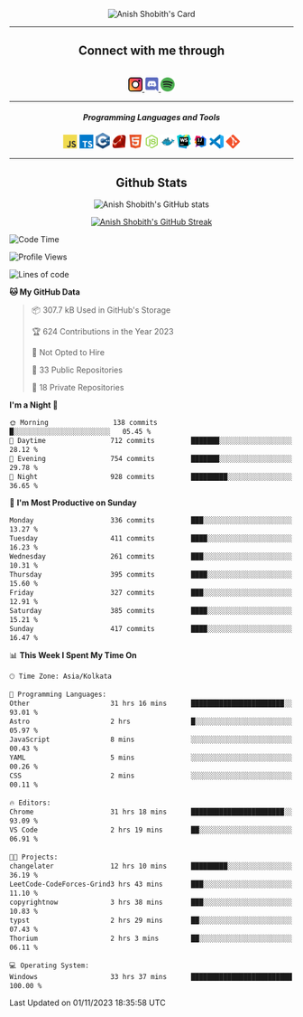 <div align="center">

![Anish Shobith's Card](https://cardivo.vercel.app/api?name=Anish%20Shobith%20P%20S&description=Hi%20there%F0%9F%91%8B,%20I%20am%20a%2020-years-old.%20I%20am%20a%20Web%20and%20Application%20developer%20from%20India.%20Nice%20to%20meet%20you%20all.%20Looking%20forward%20to%20paritcipate%20with%20you.&image=https://i.imgur.com/WlQk3PY.jpg&&disableAnimation=true&site=https://anishshobithps.tech&pattern=plus&colorPattern=%23171616&backgroundColor=%231a1b26&instagram=anish_shobith&linkedin=Anish%20Shobith%20P%20S&fontColor=%23ffffff&iconColor=%23ffffff)

<hr>
 <h2> Connect with me through </h2>
<br>
<a href="https://www.instagram.com/anish_shobith/">
    <img alt="Anish Shobith's Instagram" width="25px" src="https://raw.githubusercontent.com/anishshobithps/anishshobithps/master/assets/socials/instagram.svg">
    </a>
    <a href="https://discord.gg/cWgDskT">
    <img alt="Anish Shobith's Discord", width="25px" src="https://raw.githubusercontent.com/anishshobithps/anishshobithps/master/assets/socials/discord.svg">
    </a>
    <a href="https://open.spotify.com/user/goshcrm0y9jzum2lffvu6f4hz">
    <img alt="Anish Shobith's Spotify", width="25px" src="https://raw.githubusercontent.com/anishshobithps/anishshobithps/master/assets/socials/spotify.svg">
    </a>
    <br>
    <hr>
    <h4> <i> Programming Languages and Tools </i> </h4>
    <img width="25px" src="https://raw.githubusercontent.com/anishshobithps/anishshobithps/master/assets/languages/javascript.svg">
    <img width="25px" src="https://raw.githubusercontent.com/anishshobithps/anishshobithps/master/assets/languages/typescript.svg">
    <img width="25px" src="https://raw.githubusercontent.com/anishshobithps/anishshobithps/master/assets/languages/cpp.svg">
    <img width="25px" src="https://raw.githubusercontent.com/anishshobithps/anishshobithps/master/assets/languages/ruby.svg">
    <img width="25px" src="https://raw.githubusercontent.com/anishshobithps/anishshobithps/master/assets/languages/html.svg">
    <img width="25px" src="https://raw.githubusercontent.com/anishshobithps/anishshobithps/master/assets/tools/nodejs.svg">
    <img width="25px" src="https://raw.githubusercontent.com/anishshobithps/anishshobithps/master/assets/tools/docker.svg">
    <img width="25px" src="https://raw.githubusercontent.com/anishshobithps/anishshobithps/master/assets/tools/webstorm.svg">
    <img width="25px" src="https://raw.githubusercontent.com/anishshobithps/anishshobithps/master/assets/tools/intellij.svg">
    <img width="25px" src="https://raw.githubusercontent.com/anishshobithps/anishshobithps/master/assets/tools/visualstudiocode.svg">
    <img width="25px" src="https://raw.githubusercontent.com/anishshobithps/anishshobithps/master/assets/tools/git.svg">
<hr>
 <h2> Github Stats </h2>

![Anish Shobith's GitHub stats](https://github-readme-stats-fk82.vercel.app/api?username=anishshobithps&show_icons=true&theme=tokyonight&count_private=true)

[![Anish Shobith's GitHub Streak](https://streak-stats.demolab.com?user=anishshobithps&theme=tokyonight&hide_border=true&border_radius=4.6)](https://git.io/streak-stats)

</div>

<!--START_SECTION:waka-->
![Code Time](http://img.shields.io/badge/Code%20Time-1%2C110%20hrs%2019%20mins-blue)

![Profile Views](http://img.shields.io/badge/Profile%20Views-10-blue)

![Lines of code](https://img.shields.io/badge/From%20Hello%20World%20I%27ve%20Written-571.5%20thousand%20lines%20of%20code-blue)

**🐱 My GitHub Data** 

> 📦 307.7 kB Used in GitHub's Storage 
 > 
> 🏆 624 Contributions in the Year 2023
 > 
> 🚫 Not Opted to Hire
 > 
> 📜 33 Public Repositories 
 > 
> 🔑 18 Private Repositories 
 > 
**I'm a Night 🦉** 

```text
🌞 Morning                138 commits         █░░░░░░░░░░░░░░░░░░░░░░░░   05.45 % 
🌆 Daytime                712 commits         ███████░░░░░░░░░░░░░░░░░░   28.12 % 
🌃 Evening                754 commits         ███████░░░░░░░░░░░░░░░░░░   29.78 % 
🌙 Night                  928 commits         █████████░░░░░░░░░░░░░░░░   36.65 % 
```
📅 **I'm Most Productive on Sunday** 

```text
Monday                   336 commits         ███░░░░░░░░░░░░░░░░░░░░░░   13.27 % 
Tuesday                  411 commits         ████░░░░░░░░░░░░░░░░░░░░░   16.23 % 
Wednesday                261 commits         ███░░░░░░░░░░░░░░░░░░░░░░   10.31 % 
Thursday                 395 commits         ████░░░░░░░░░░░░░░░░░░░░░   15.60 % 
Friday                   327 commits         ███░░░░░░░░░░░░░░░░░░░░░░   12.91 % 
Saturday                 385 commits         ████░░░░░░░░░░░░░░░░░░░░░   15.21 % 
Sunday                   417 commits         ████░░░░░░░░░░░░░░░░░░░░░   16.47 % 
```


📊 **This Week I Spent My Time On** 

```text
🕑︎ Time Zone: Asia/Kolkata

💬 Programming Languages: 
Other                    31 hrs 16 mins      ███████████████████████░░   93.01 % 
Astro                    2 hrs               █░░░░░░░░░░░░░░░░░░░░░░░░   05.97 % 
JavaScript               8 mins              ░░░░░░░░░░░░░░░░░░░░░░░░░   00.43 % 
YAML                     5 mins              ░░░░░░░░░░░░░░░░░░░░░░░░░   00.26 % 
CSS                      2 mins              ░░░░░░░░░░░░░░░░░░░░░░░░░   00.11 % 

🔥 Editors: 
Chrome                   31 hrs 18 mins      ███████████████████████░░   93.09 % 
VS Code                  2 hrs 19 mins       ██░░░░░░░░░░░░░░░░░░░░░░░   06.91 % 

🐱‍💻 Projects: 
changelater              12 hrs 10 mins      █████████░░░░░░░░░░░░░░░░   36.19 % 
LeetCode-CodeForces-Grind3 hrs 43 mins       ███░░░░░░░░░░░░░░░░░░░░░░   11.10 % 
copyrightnow             3 hrs 38 mins       ███░░░░░░░░░░░░░░░░░░░░░░   10.83 % 
typst                    2 hrs 29 mins       ██░░░░░░░░░░░░░░░░░░░░░░░   07.43 % 
Thorium                  2 hrs 3 mins        ██░░░░░░░░░░░░░░░░░░░░░░░   06.11 % 

💻 Operating System: 
Windows                  33 hrs 37 mins      █████████████████████████   100.00 % 
```


 Last Updated on 01/11/2023 18:35:58 UTC
<!--END_SECTION:waka-->
